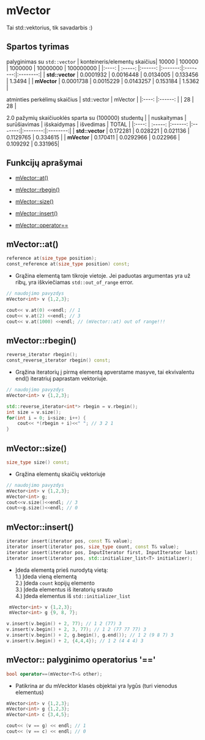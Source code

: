 # mVector
Tai std::vektorius, tik savadarbis :)

## Spartos tyrimas

palyginimas su `std::vector`
|  konteineris/elementų skaičius| 10000   | 100000  | 1000000 | 10000000 | 100000000 |
|:----:                        | :-----:  |:------: |:-------:|:--------:|:--------:|
| **std::vector**  | 0.0001932 | 0.0016448 | 0.0134005 | 0.133456 | 1.3494 |
| **mVector** | 0.0001738 | 0.0015229 | 0.0143257 | 0.153184  | 1.5362 |

atminties perkėlimų skaičius
| std::vector | mVector |
|:----: |:------: |
|  28 | 28 |

2.0 pažymių skaičiuoklės sparta su (100000) studentų
|            | nuskaitymas  | surūšiavimas  | išskaidymas | išvedimas | TOTAL |
|:----:                        | :-----:  |:------: |:-------:|:--------:|:--------:|
| **std::vector**  | 0.172281 | 0.028221 | 0.021136 | 0.1129765 | 0.334615 |
| **mVector**   | 0.170411 | 0.0292966 | 0.022966  | 0.109292 | 0.331965|

## Funkcijų aprašymai  

* [mVector::at()](#at)

* [mVector::rbegin()](#rbegin)

* [mVector::size()](#size)

* [mVector::insert()](#insert)

* [mVector::operator==](#equal)


## <a name="at"></a>mVector::at()
```c++
reference at(size_type position);
const_reference at(size_type position) const;
```
* Grąžina elementą tam tikroje vietoje. Jei paduotas argumentas yra už ribų, yra iškviečiamas `std::out_of_range` error.
```c++
// naudojimo pavyzdys
mVector<int> v {1,2,3};

cout<< v.at(0) <<endl; // 1
cout<< v.at(2) <<endl; // 3
cout<< v.at(1000) <<endl; // (mVector::at) out of range!!!
```

## <a name="rbegin"></a>mVector::rbegin()
```c++
reverse_iterator rbegin();
const_reverse_iterator rbegin() const;
```
* Grąžina iteratorių į pirmą elementą apverstame masyve, tai ekvivalentu end() iteratriuj paprastam vektoriuje.
```c++
// naudojimo pavyzdys
mVector<int> v {1,2,3};

std::reverse_iterator<int*> rbegin = v.rbegin();
int size = v.size();
for(int i = 0; i<size; i++) {
    cout<< *(rbegin + i)<<" "; // 3 2 1
}
```

## <a name="size"></a>mVector::size()
```c++
size_type size() const;
```
* Grąžina elementų skaičių vektoriuje
```c++
// naudojimo pavyzdys
mVector<int> v {1,2,3}; 
mVector<int> g; 
cout<<v.size()<<endl; // 3
cout<<g.size()<<endl; // 0
```

## <a name="insert"></a>mVector::insert()
```c++
iterator insert(iterator pos, const T& value);
iterator insert(iterator pos, size_type count, const T& value);
iterator insert(iterator pos, InputIterator first, InputIterator last);
iterator insert(iterator pos, std::initializer_list<T> initializer);
```
* Įdeda elementą prieš nurodytą vietą:  
  1.) Įdeda vieną elementą  
  2.) Įdeda `count` kopijų elemento  
  3.) Įdeda elementus iš iteratorių srauto  
  4.) Įdeda elementus iš `std::initializer_list`  
  
```c++
 mVector<int> v {1,2,3};
 mVector<int> g {9, 8, 7};

v.insert(v.begin() + 2, 77); // 1 2 (77) 3
v.insert(v.begin() + 2, 3, 77); // 1 2 (77 77 77) 3
v.insert(v.begin() + 2, g.begin(), g.end()); // 1 2 (9 8 7) 3
v.insert(v.begin() + 2, {4,4,4}); // 1 2 (4 4 4) 3
```

## <a name="equal"></a>mVector:: palyginimo operatorius '=='
```c++
bool operator==(mVector<T>& other);
```
* Patikrina ar du mVecktor klasės objektai yra lygūs (turi vienodus elementus)
```c++
mVector<int> v {1,2,3};
mVector<int> g {1,2,3};
mVector<int> c {3,4,5};

cout<< (v == g) << endl; // 1
cout<< (v == c) << endl; // 0
```




